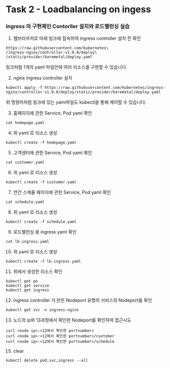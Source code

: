 # Task 2 - Loadbalancing on ingess

### Ingress 의 구현체인 Contorller 설치와 로드밸런싱 실습


1. 웹브라우저로 아래 링크에 접속하여 ingress controller 설치 전 확인

```
https://raw.githubusercontent.com/kubernetes\
/ingress-nginx/controller-v1.0.0/deploy\
/static/provider/baremetal/deploy.yaml
```

링크처럼 1개의 yaml 파일안에 여러 리소스를 구현할 수 있습니다.

2. nginx ingress controller 설치

```
kubectl apply -f https://raw.githubusercontent.com/kubernetes/ingress-nginx/controller-v1.0.0/deploy/static/provider/baremetal/deploy.yaml
```  
위 명령어처럼 링크에 있는 yaml파일도 kubectl을 통해 제어할 수 있습니다.

3. 홈페이지에 관한 Service, Pod yaml 확인

```
cat homepage.yaml
```

4. 위 yaml 로 리소스 생성

```
kubectl create -f homepage.yaml
```

5. 고객센터에 관한 Service, Pod yaml 확인

```
cat customer.yaml
```

6. 위 yaml 로 리소스 생성

```
kubectl create -f customer.yaml
```

7. 연간 스케쥴 페이지에 관한 Service, Pod yaml 확인

```
cat schedule.yaml
```

8. 위 yaml 로 리소스 생성

```
kubectl create -f schedule.yaml
```

9. 로드밸런싱 용 ingress yaml 확인

```
cat lb-ingress.yaml
```

10. 위 yaml 로 리소스 생성

```
kubectl create -f lb-ingress.yaml
```

11. 위에서 생성한 리소스 확인

```
kubectl get po
kubectl get service
kubectl get ingress
```

12. ingress controller 가 만든 Nodeport 유형의 서비스의 Nodeport를 확인

```
kubectl get svc -n ingress-nginx
```

13. 노드의 ip와 13과정에서 확인한 Nodeport를 확인하여 접근시도

```
curl <node ip>:<12에서 확인한 portnumber>
curl <node ip>:<12에서 확인한 portnumber>/customer
curl <node ip>:<12에서 확인한 portnumber>/schedule
```

15. clear

```
kubectl delete pod,svc,ingress --all
```
